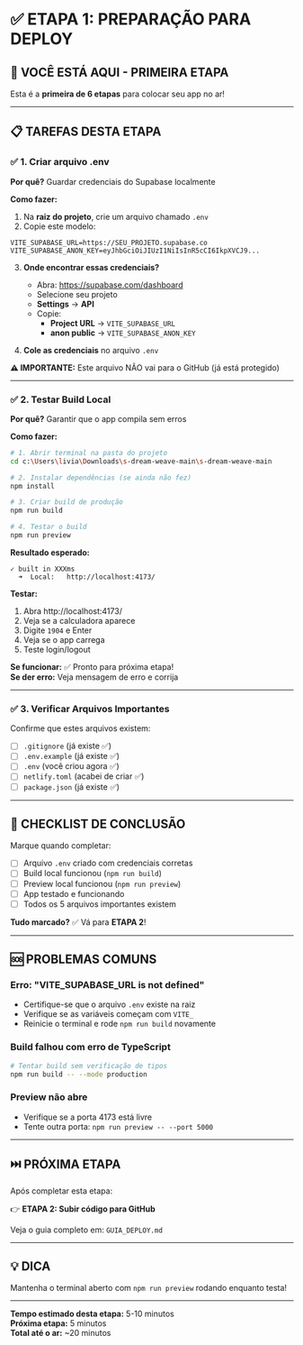 # ✅ ETAPA 1: PREPARAÇÃO PARA DEPLOY

## 🎯 **VOCÊ ESTÁ AQUI - PRIMEIRA ETAPA**

Esta é a **primeira de 6 etapas** para colocar seu app no ar!

---

## 📋 **TAREFAS DESTA ETAPA**

### **✅ 1. Criar arquivo .env**

**Por quê?** Guardar credenciais do Supabase localmente

**Como fazer:**

1. Na **raiz do projeto**, crie um arquivo chamado `.env`
2. Copie este modelo:

```env
VITE_SUPABASE_URL=https://SEU_PROJETO.supabase.co
VITE_SUPABASE_ANON_KEY=eyJhbGciOiJIUzI1NiIsInR5cCI6IkpXVCJ9...
```

3. **Onde encontrar essas credenciais?**
   - Abra: https://supabase.com/dashboard
   - Selecione seu projeto
   - **Settings** → **API**
   - Copie:
     - **Project URL** → `VITE_SUPABASE_URL`
     - **anon public** → `VITE_SUPABASE_ANON_KEY`

4. **Cole as credenciais** no arquivo `.env`

**⚠️ IMPORTANTE:** Este arquivo NÃO vai para o GitHub (já está protegido)

---

### **✅ 2. Testar Build Local**

**Por quê?** Garantir que o app compila sem erros

**Como fazer:**

```bash
# 1. Abrir terminal na pasta do projeto
cd c:\Users\livia\Downloads\s-dream-weave-main\s-dream-weave-main

# 2. Instalar dependências (se ainda não fez)
npm install

# 3. Criar build de produção
npm run build

# 4. Testar o build
npm run preview
```

**Resultado esperado:**
```
✓ built in XXXms
  ➜  Local:   http://localhost:4173/
```

**Testar:**
1. Abra http://localhost:4173/
2. Veja se a calculadora aparece
3. Digite `1904` e Enter
4. Veja se o app carrega
5. Teste login/logout

**Se funcionar:** ✅ Pronto para próxima etapa!  
**Se der erro:** Veja mensagem de erro e corrija

---

### **✅ 3. Verificar Arquivos Importantes**

Confirme que estes arquivos existem:

- [ ] `.gitignore` (já existe ✅)
- [ ] `.env.example` (já existe ✅)
- [ ] `.env` (você criou agora ✅)
- [ ] `netlify.toml` (acabei de criar ✅)
- [ ] `package.json` (já existe ✅)

---

## 🎯 **CHECKLIST DE CONCLUSÃO**

Marque quando completar:

- [ ] Arquivo `.env` criado com credenciais corretas
- [ ] Build local funcionou (`npm run build`)
- [ ] Preview local funcionou (`npm run preview`)
- [ ] App testado e funcionando
- [ ] Todos os 5 arquivos importantes existem

**Tudo marcado?** ✅ Vá para **ETAPA 2**!

---

## 🆘 **PROBLEMAS COMUNS**

### **Erro: "VITE_SUPABASE_URL is not defined"**

- Certifique-se que o arquivo `.env` existe na raiz
- Verifique se as variáveis começam com `VITE_`
- Reinicie o terminal e rode `npm run build` novamente

### **Build falhou com erro de TypeScript**

```bash
# Tentar build sem verificação de tipos
npm run build -- --mode production
```

### **Preview não abre**

- Verifique se a porta 4173 está livre
- Tente outra porta: `npm run preview -- --port 5000`

---

## ⏭️ **PRÓXIMA ETAPA**

Após completar esta etapa:

👉 **ETAPA 2: Subir código para GitHub**

Veja o guia completo em: `GUIA_DEPLOY.md`

---

## 💡 **DICA**

Mantenha o terminal aberto com `npm run preview` rodando enquanto testa!

---

**Tempo estimado desta etapa:** 5-10 minutos  
**Próxima etapa:** 5 minutos  
**Total até o ar:** ~20 minutos
